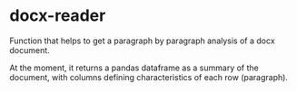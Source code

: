 # docx-reader

Function that helps to get a paragraph by paragraph analysis of a docx document.

At the moment, it returns a pandas dataframe as a summary of the document, with columns defining characteristics of each row (paragraph).
